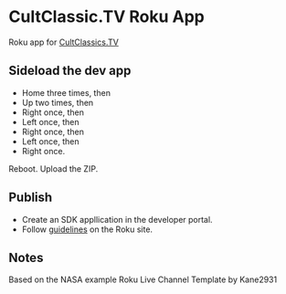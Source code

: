 # CultClassic.TV Roku App
Roku app for [CultClassics.TV](https://cultclassics.tv)

## Sideload the dev app
* Home three times, then
* Up two times, then
* Right once, then
* Left once, then
* Right once, then
* Left once, then
* Right once.


Reboot.
Upload the ZIP.

## Publish
* Create an SDK appllication in the developer portal.
* Follow [guidelines](https://developer.roku.com/docs/developer-program/publishing/packaging-channels.md) on the Roku site.

## Notes
Based on the NASA example Roku Live Channel Template by Kane2931